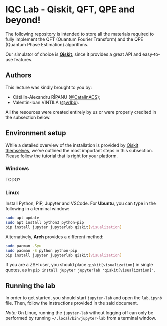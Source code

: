 # IQC Lab - Qiskit, QFT, QPE and beyond!

The following repository is intended to store all the materials required to
fully implement the QFT (Quantum Fourier Transform) and the QPE (Quantum Phase
Estimation) algorithms.

Our simulator of choice is [**Qiskit**](https://qiskit.org/), since it provides
a great API and easy-to-use features.

## Authors

This lecture was kindly brought to you by:

- Cătălin-Alexandru RÎPANU ([@CatalinACS](https://github.com/CatalinACS));
- Valentin-Ioan VINTILĂ ([@w1bb](https://github.com/w1bb)).

All the resources were created entirely by us or were properly credited in the subsection below.

## Environment setup

While a detailed overview of the installation is provided by
[Qiskit themselves](https://qiskit.org/documentation/getting_started.html),
we've outlined the most important steps in this subsection. Please follow the
tutorial that is right for your platform.

### Windows

TODO?

### Linux

Install Python, PiP, Jupyter and VSCode. For **Ubuntu**, you can type in the
following in a terminal window:

```bash
sudo apt update
sudo apt install python3 python-pip
pip install jupyter jupyterlab qiskit[visualization]
```

Alternatively, **Arch** provides a different method:

```bash
sudo pacman -Syu
sudo pacman -S python python-pip
pip install jupyter jupyterlab qiskit[visualization]
```

If you are a ZSH user, you should place `qiskit[visualization]` in single
quotes, as in `pip install jupyter jupyterlab 'qiskit[visualization]'`.

## Running the lab

In order to get started, you should start `jupyter-lab` and open the `lab.ipynb`
file. Then, follow the instructions provided in the said document.

_Note:_ On Linux, running the `jupyter-lab` without logging off can only be
performed by running `~/.local/bin/jupyter-lab` from a terminal window.
